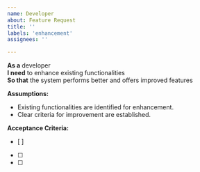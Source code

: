 ```yaml
---
name: Developer
about: Feature Request
title: ''
labels: 'enhancement'
assignees: ''

---
```


**As a** developer  
**I need** to enhance existing functionalities  
**So that** the system performs better and offers improved features  

**Assumptions:** 
* Existing functionalities are identified for enhancement.
* Clear criteria for improvement are established.

**Acceptance Criteria:**
- [ ] 
- [ ] 
- [ ] 
